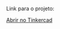 Link para o projeto:

[Abrir no Tinkercad](https://www.tinkercad.com/things/8M0kULOqjv8-acionarumalampada?sharecode=RvRE81CgrqXURkFaiVbCxTq86Z2CZtDeq_Bo-mUD3_Q)